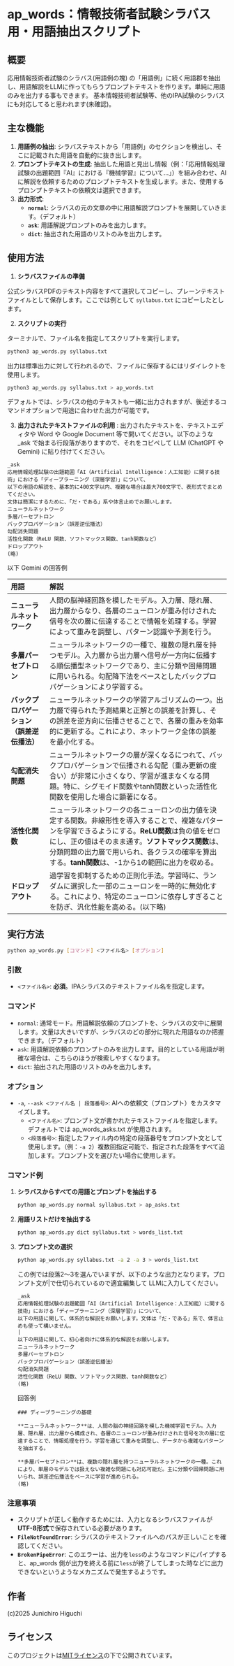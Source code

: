 # ap\_words：情報技術者試験シラバス用・用語抽出スクリプト

## 概要

応用情報技術者試験のシラバス(用語例の塊) の「用語例」に続く用語郡を抽出し、用語解説をLLMに作ってもらうプロンプトテキストを作ります。単純に用語のみを出力する事もできます。
基本情報技術者試験等、他のIPA試験のシラバスにも対応してると思われます(未確認)。

## 主な機能

1.  **用語例の抽出**: シラバステキストから「用語例」のセクションを検出し、そこに記載された用語を自動的に抜き出します。
2.  **プロンプトテキストの生成**: 抽出した用語と見出し情報（例：「応用情報処理試験の出題範囲『AI』における『機械学習』について...」）を組み合わせ、AIに解説を依頼するためのプロンプトテキストを生成します。また、使用するプロンプトテキストの依頼文は選択できます。
3.  **出力形式**:
      * **`normal`**: シラバスの元の文章の中に用語解説プロンプトを展開していきます。（デフォルト）
      * **`ask`**: 用語解説プロンプトのみを出力します。
      * **`dict`**: 抽出された用語のリストのみを出力します。

## 使用方法

1.  **シラバスファイルの準備**

公式シラバスPDFのテキスト内容をすべて選択してコピーし、プレーンテキストファイルとして保存します。ここでは例として `syllabus.txt` にコピーしたとします。

2.  **スクリプトの実行**

ターミナルで、ファイル名を指定してスクリプトを実行します。

```zsh
python3 ap_words.py syllabus.txt
```

出力は標準出力に対して行われるので、ファイルに保存するにはリダイレクトを使用します。

```zsh
python3 ap_words.py syllabus.txt > ap_words.txt
```

デフォルトでは、シラバスの他のテキストも一緒に出力されますが、後述するコマンドオプションで用途に合わせた出力が可能です。

3.  **出力されたテキストファイルの利用** : 出力されたテキストを、テキストエディタや Word や Google Document 等で開いてください。以下のような _ask で始まる行段落がありますので、それをコピペして LLM (ChatGPT や Gemini) に貼り付けてください。
```text
_ask
応用情報処理試験の出題範囲「AI（Artificial Intelligence：人工知能）に関する技術」における「ディープラーニング（深層学習）」について、
以下の用語の解説を、基本的に400文字以内、複雑な場合は最大700文字で、表形式でまとめてください。
文体は簡潔にするために、「だ・である」系や体言止めでお願いします。
ニューラルネットワーク
多層パーセプトロン
バックプロパゲーション（誤差逆伝播法）
勾配消失問題
活性化関数（ReLU 関数、ソフトマックス関数、tanh関数など）
ドロップアウト
(略)
```

以下 Gemini の回答例

| 用語 | 解説 |
| :--- | :--- |
| **ニューラルネットワーク** | 人間の脳神経回路を模したモデル。入力層、隠れ層、出力層からなり、各層のニューロンが重み付けされた信号を次の層に伝達することで情報を処理する。学習によって重みを調整し、パターン認識や予測を行う。|
| **多層パーセプトロン** | ニューラルネットワークの一種で、複数の隠れ層を持つモデル。入力層から出力層へ信号が一方向に伝播する順伝播型ネットワークであり、主に分類や回帰問題に用いられる。勾配降下法をベースとしたバックプロパゲーションにより学習する。|
| **バックプロパゲーション（誤差逆伝播法）** | ニューラルネットワークの学習アルゴリズムの一つ。出力層で得られた予測結果と正解との誤差を計算し、その誤差を逆方向に伝播させることで、各層の重みを効率的に更新する。これにより、ネットワーク全体の誤差を最小化する。|
| **勾配消失問題** | ニューラルネットワークの層が深くなるにつれて、バックプロパゲーションで伝播される勾配（重み更新の度合い）が非常に小さくなり、学習が進まなくなる問題。特に、シグモイド関数やtanh関数といった活性化関数を使用した場合に顕著になる。|
| **活性化関数** | ニューラルネットワークの各ニューロンの出力値を決定する関数。非線形性を導入することで、複雑なパターンを学習できるようにする。**ReLU関数**は負の値をゼロにし、正の値はそのまま通す。**ソフトマックス関数**は、分類問題の出力層で用いられ、各クラスの確率を算出する。**tanh関数**は、-1から1の範囲に出力を収める。|
| **ドロップアウト** | 過学習を抑制するための正則化手法。学習時に、ランダムに選択した一部のニューロンを一時的に無効化する。これにより、特定のニューロンに依存しすぎることを防ぎ、汎化性能を高める。(以下略)|


## 実行方法

```bash
python ap_words.py [コマンド] <ファイル名> [オプション]
```

### 引数

  * `<ファイル名>`: **必須**。IPAシラバスのテキストファイル名を指定します。

### コマンド

  * `normal`: 通常モード。用語解説依頼のプロンプトを、シラバスの文中に展開します。文量は大きいですが、シラバスのどの部分に現れた用語なのか把握できます。（デフォルト）
  * `ask`: 用語解説依頼のプロンプトのみを出力します。目的としている用語が明確な場合は、こちらのほうが検索しやすくなります。
  * `dict`: 抽出された用語のリストのみを出力します。

### オプション

  * `-a`, `--ask <ファイル名 | 段落番号>`: AIへの依頼文（プロンプト）をカスタマイズします。
      * `<ファイル名>`: プロンプト文が書かれたテキストファイルを指定します。デフォルトでは ap_words_asks.txt が使用されます。
      * `<段落番号>`: 指定したファイル内の特定の段落番号をプロンプト文として使用します。（例：`-a 2`）複数回指定可能で、指定された段落をすべて追加します。プロンプト文を選びたい場合に使用します。

### コマンド例

1.  **シラバスからすべての用語とプロンプトを抽出する**
    ```bash
    python ap_words.py normal syllabus.txt > ap_asks.txt
    ```
2.  **用語リストだけを抽出する**
    ```bash
    python ap_words.py dict syllabus.txt > words_list.txt
    ```
3.  **プロンプト文の選択**
    ```bash
    python ap_words.py syllabus.txt -a 2 -a 3 > words_list.txt
    ```
    この例では段落2〜3を選んでいますが、以下のような出力となります。プロンプト文が|で仕切られているので適宜編集して LLMに入力してください。
    ```text
    _ask
    応用情報処理試験の出題範囲「AI（Artificial Intelligence：人工知能）に関する技術」における「ディープラーニング（深層学習）」について、
    以下の用語に関して、体系的な解説をお願いします。文体は「だ・である」系で、体言止めも使って構いません。
    |
    以下の用語に関して、初心者向けに体系的な解説をお願いします。
    ニューラルネットワーク
    多層パーセプトロン
    バックプロパゲーション（誤差逆伝播法）
    勾配消失問題
    活性化関数（ReLU 関数、ソフトマックス関数、tanh関数など）
    (略)
    ```
    回答例
    ```text
    ### ディープラーニングの基礎

    **ニューラルネットワーク**は、人間の脳の神経回路を模した機械学習モデル。入力層、隠れ層、出力層から構成され、各層のニューロンが重み付けされた信号を次の層に伝達することで、情報処理を行う。学習を通じて重みを調整し、データから複雑なパターンを抽出する。

    **多層パーセプトロン**は、複数の隠れ層を持つニューラルネットワークの一種。これにより、単層のモデルでは扱えない複雑な問題にも対応可能だ。主に分類や回帰問題に用いられ、誤差逆伝播法をベースに学習が進められる。
    (略)
    ```

### 注意事項

  - スクリプトが正しく動作するためには、入力となるシラバスファイルが**UTF-8形式**で保存されている必要があります。
  - **`FileNotFoundError`**: シラバスのテキストファイルへのパスが正しいことを確認してください。
  - **`BrokenPipeError`**: このエラーは、出力を`less`のようなコマンドにパイプすると、ap_words 側が出力を終える前に`less`が終了してしまった時などに出力できないというようなメカニズムで発生するようです。

## 作者

(c)2025 Junichiro Higuchi

## ライセンス

このプロジェクトは[MITライセンス](https://opensource.org/licenses/MIT)の下で公開されています。


